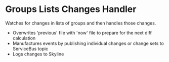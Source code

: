 # Groups Lists Changes Handler
Watches for changes in lists of groups and then handles those changes.

* Overwrites 'previous' file with 'now' file to prepare for the next diff calculation
* Manufactures events by publishing individual changes or change sets to ServiceBus topic
* Logs changes to Skyline
